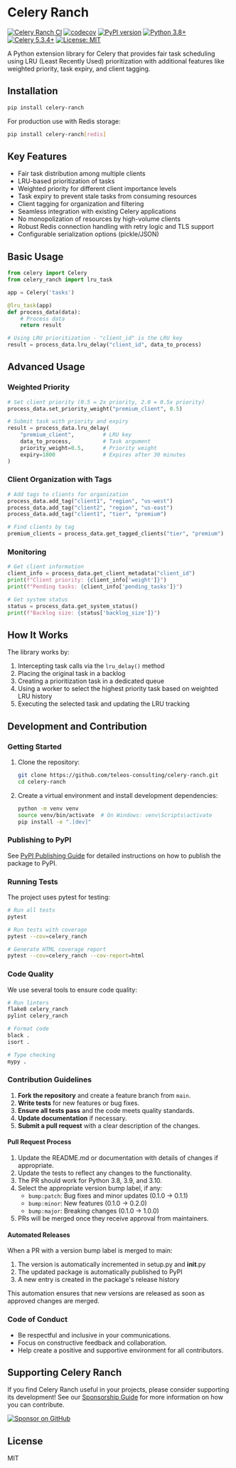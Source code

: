# Celery Ranch

[![Celery Ranch CI](https://github.com/teleos-consulting/celery-ranch/actions/workflows/ci.yml/badge.svg)](https://github.com/teleos-consulting/celery-ranch/actions/workflows/ci.yml)
[![codecov](https://codecov.io/gh/teleos-consulting/celery-ranch/branch/main/graph/badge.svg)](https://codecov.io/gh/teleos-consulting/celery-ranch)
[![PyPI version](https://badge.fury.io/py/celery-ranch.svg)](https://badge.fury.io/py/celery-ranch)
[![Python 3.8+](https://img.shields.io/badge/python-3.8+-blue.svg)](https://www.python.org/downloads/release/python-380/)
[![Celery 5.3.4+](https://img.shields.io/badge/celery-5.3.4+-green.svg)](https://docs.celeryproject.org/)
[![License: MIT](https://img.shields.io/badge/License-MIT-yellow.svg)](https://opensource.org/licenses/MIT)

A Python extension library for Celery that provides fair task scheduling using LRU (Least Recently Used) prioritization with additional features like weighted priority, task expiry, and client tagging.

## Installation

```bash
pip install celery-ranch
```

For production use with Redis storage:

```bash
pip install celery-ranch[redis]
```

## Key Features

- Fair task distribution among multiple clients
- LRU-based prioritization of tasks
- Weighted priority for different client importance levels
- Task expiry to prevent stale tasks from consuming resources
- Client tagging for organization and filtering
- Seamless integration with existing Celery applications
- No monopolization of resources by high-volume clients
- Robust Redis connection handling with retry logic and TLS support
- Configurable serialization options (pickle/JSON)

## Basic Usage

```python
from celery import Celery
from celery_ranch import lru_task

app = Celery('tasks')

@lru_task(app)
def process_data(data):
    # Process data
    return result

# Using LRU prioritization - "client_id" is the LRU key
result = process_data.lru_delay("client_id", data_to_process)
```

## Advanced Usage

### Weighted Priority

```python
# Set client priority (0.5 = 2x priority, 2.0 = 0.5x priority)
process_data.set_priority_weight("premium_client", 0.5)

# Submit task with priority and expiry
result = process_data.lru_delay(
    "premium_client",         # LRU key
    data_to_process,          # Task argument
    priority_weight=0.5,      # Priority weight
    expiry=1800               # Expires after 30 minutes
)
```

### Client Organization with Tags

```python
# Add tags to clients for organization
process_data.add_tag("client1", "region", "us-west")
process_data.add_tag("client2", "region", "us-east")
process_data.add_tag("client1", "tier", "premium")

# Find clients by tag
premium_clients = process_data.get_tagged_clients("tier", "premium")
```

### Monitoring

```python
# Get client information
client_info = process_data.get_client_metadata("client_id")
print(f"Client priority: {client_info['weight']}")
print(f"Pending tasks: {client_info['pending_tasks']}")

# Get system status
status = process_data.get_system_status()
print(f"Backlog size: {status['backlog_size']}")
```

## How It Works

The library works by:
1. Intercepting task calls via the `lru_delay()` method
2. Placing the original task in a backlog
3. Creating a prioritization task in a dedicated queue
4. Using a worker to select the highest priority task based on weighted LRU history
5. Executing the selected task and updating the LRU tracking

## Development and Contribution

### Getting Started

1. Clone the repository:
   ```bash
   git clone https://github.com/teleos-consulting/celery-ranch.git
   cd celery-ranch
   ```

2. Create a virtual environment and install development dependencies:
   ```bash
   python -m venv venv
   source venv/bin/activate  # On Windows: venv\Scripts\activate
   pip install -e ".[dev]"
   ```

### Publishing to PyPI

See [PyPI Publishing Guide](docs/pypi_publishing.md) for detailed instructions on how to publish the package to PyPI.

### Running Tests

The project uses pytest for testing:

```bash
# Run all tests
pytest

# Run tests with coverage
pytest --cov=celery_ranch

# Generate HTML coverage report
pytest --cov=celery_ranch --cov-report=html
```

### Code Quality

We use several tools to ensure code quality:

```bash
# Run linters
flake8 celery_ranch
pylint celery_ranch

# Format code
black .
isort .

# Type checking
mypy .
```

### Contribution Guidelines

1. **Fork the repository** and create a feature branch from `main`.
2. **Write tests** for new features or bug fixes.
3. **Ensure all tests pass** and the code meets quality standards.
4. **Update documentation** if necessary.
5. **Submit a pull request** with a clear description of the changes.

#### Pull Request Process

1. Update the README.md or documentation with details of changes if appropriate.
2. Update the tests to reflect any changes to the functionality.
3. The PR should work for Python 3.8, 3.9, and 3.10.
4. Select the appropriate version bump label, if any:
   - `bump:patch`: Bug fixes and minor updates (0.1.0 → 0.1.1)
   - `bump:minor`: New features (0.1.0 → 0.2.0) 
   - `bump:major`: Breaking changes (0.1.0 → 1.0.0)
5. PRs will be merged once they receive approval from maintainers.

#### Automated Releases

When a PR with a version bump label is merged to main:

1. The version is automatically incremented in setup.py and __init__.py
2. The updated package is automatically published to PyPI
3. A new entry is created in the package's release history

This automation ensures that new versions are released as soon as approved changes are merged.

### Code of Conduct

- Be respectful and inclusive in your communications.
- Focus on constructive feedback and collaboration.
- Help create a positive and supportive environment for all contributors.

## Supporting Celery Ranch

If you find Celery Ranch useful in your projects, please consider supporting its development! See our [Sponsorship Guide](docs/sponsorship.md) for more information on how you can contribute.

[![Sponsor on GitHub](https://img.shields.io/badge/sponsor-on%20github-blue?logo=github&style=flat-square)](https://github.com/sponsors/teleos-consulting)

## License

MIT
